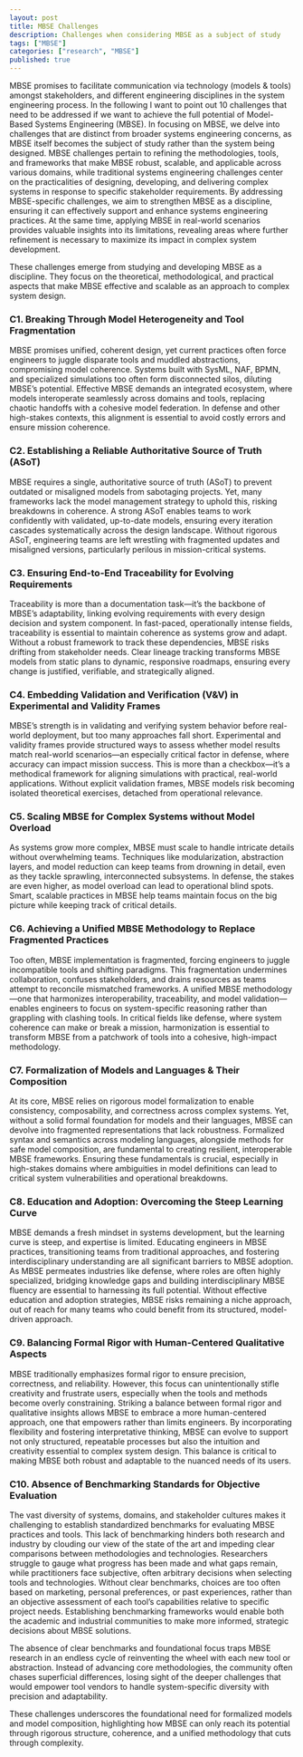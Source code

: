 ```yaml
---
layout: post
title: MBSE Challenges
description: Challenges when considering MBSE as a subject of study
tags: ["MBSE"]
categories: ["research", "MBSE"]
published: true
---
```


MBSE promises to facilitate communication via technology (models & tools) amongst stakeholders, and different engineering disciplines in the system engineering process.
In the following I want to point out 10 challenges that need to be addressed if we want to achieve the full potential of Model-Based Systems Engineering (MBSE).
In focusing on MBSE, we delve into challenges that are distinct from broader systems engineering concerns, as MBSE itself becomes the subject of study rather than the system being designed. MBSE challenges pertain to refining the methodologies, tools, and frameworks that make MBSE robust, scalable, and applicable across various domains, while traditional systems engineering challenges center on the practicalities of designing, developing, and delivering complex systems in response to specific stakeholder requirements. By addressing MBSE-specific challenges, we aim to strengthen MBSE as a discipline, ensuring it can effectively support and enhance systems engineering practices. At the same time, applying MBSE in real-world scenarios provides valuable insights into its limitations, revealing areas where further refinement is necessary to maximize its impact in complex system development.

These challenges emerge from studying and developing MBSE as a discipline. They focus on the theoretical, methodological, and practical aspects that make MBSE effective and scalable as an approach to complex system design.

### C1. Breaking Through Model Heterogeneity and Tool Fragmentation

MBSE promises unified, coherent design, yet current practices often force engineers to juggle disparate tools and muddled abstractions, compromising model coherence. Systems built with SysML, NAF, BPMN, and specialized simulations too often form disconnected silos, diluting MBSE’s potential. Effective MBSE demands an integrated ecosystem, where models interoperate seamlessly across domains and tools, replacing chaotic handoffs with a cohesive model federation. In defense and other high-stakes contexts, this alignment is essential to avoid costly errors and ensure mission coherence.

### C2. Establishing a Reliable Authoritative Source of Truth (ASoT)

MBSE requires a single, authoritative source of truth (ASoT) to prevent outdated or misaligned models from sabotaging projects. Yet, many frameworks lack the model management strategy to uphold this, risking breakdowns in coherence. A strong ASoT enables teams to work confidently with validated, up-to-date models, ensuring every iteration cascades systematically across the design landscape. Without rigorous ASoT, engineering teams are left wrestling with fragmented updates and misaligned versions, particularly perilous in mission-critical systems.

### C3. Ensuring End-to-End Traceability for Evolving Requirements

Traceability is more than a documentation task—it’s the backbone of MBSE’s adaptability, linking evolving requirements with every design decision and system component. In fast-paced, operationally intense fields, traceability is essential to maintain coherence as systems grow and adapt. Without a robust framework to track these dependencies, MBSE risks drifting from stakeholder needs. Clear lineage tracking transforms MBSE models from static plans to dynamic, responsive roadmaps, ensuring every change is justified, verifiable, and strategically aligned.

### C4. Embedding Validation and Verification (V&V) in Experimental and Validity Frames

MBSE’s strength is in validating and verifying system behavior before real-world deployment, but too many approaches fall short. Experimental and validity frames provide structured ways to assess whether model results match real-world scenarios—an especially critical factor in defense, where accuracy can impact mission success. This is more than a checkbox—it’s a methodical framework for aligning simulations with practical, real-world applications. Without explicit validation frames, MBSE models risk becoming isolated theoretical exercises, detached from operational relevance.

### C5. Scaling MBSE for Complex Systems without Model Overload

As systems grow more complex, MBSE must scale to handle intricate details without overwhelming teams. Techniques like modularization, abstraction layers, and model reduction can keep teams from drowning in detail, even as they tackle sprawling, interconnected subsystems. In defense, the stakes are even higher, as model overload can lead to operational blind spots. Smart, scalable practices in MBSE help teams maintain focus on the big picture while keeping track of critical details.

### C6. Achieving a Unified MBSE Methodology to Replace Fragmented Practices

Too often, MBSE implementation is fragmented, forcing engineers to juggle incompatible tools and shifting paradigms. This fragmentation undermines collaboration, confuses stakeholders, and drains resources as teams attempt to reconcile mismatched frameworks. A unified MBSE methodology—one that harmonizes interoperability, traceability, and model validation—enables engineers to focus on system-specific reasoning rather than grappling with clashing tools. In critical fields like defense, where system coherence can make or break a mission, harmonization is essential to transform MBSE from a patchwork of tools into a cohesive, high-impact methodology.

### C7. Formalization of Models and Languages & Their Composition
   
At its core, MBSE relies on rigorous model formalization to enable consistency, composability, and correctness across complex systems. Yet, without a solid formal foundation for models and their languages, MBSE can devolve into fragmented representations that lack robustness. Formalized syntax and semantics across modeling languages, alongside methods for safe model composition, are fundamental to creating resilient, interoperable MBSE frameworks. Ensuring these fundamentals is crucial, especially in high-stakes domains where ambiguities in model definitions can lead to critical system vulnerabilities and operational breakdowns.

### C8. Education and Adoption: Overcoming the Steep Learning Curve

MBSE demands a fresh mindset in systems development, but the learning curve is steep, and expertise is limited. Educating engineers in MBSE practices, transitioning teams from traditional approaches, and fostering interdisciplinary understanding are all significant barriers to MBSE adoption. As MBSE permeates industries like defense, where roles are often highly specialized, bridging knowledge gaps and building interdisciplinary MBSE fluency are essential to harnessing its full potential. Without effective education and adoption strategies, MBSE risks remaining a niche approach, out of reach for many teams who could benefit from its structured, model-driven approach.

### C9. Balancing Formal Rigor with Human-Centered Qualitative Aspects

MBSE traditionally emphasizes formal rigor to ensure precision, correctness, and reliability. However, this focus can unintentionally stifle creativity and frustrate users, especially when the tools and methods become overly constraining. Striking a balance between formal rigor and qualitative insights allows MBSE to embrace a more human-centered approach, one that empowers rather than limits engineers. By incorporating flexibility and fostering interpretative thinking, MBSE can evolve to support not only structured, repeatable processes but also the intuition and creativity essential to complex system design. This balance is critical to making MBSE both robust and adaptable to the nuanced needs of its users.

### C10. Absence of Benchmarking Standards for Objective Evaluation

The vast diversity of systems, domains, and stakeholder cultures makes it challenging to establish standardized benchmarks for evaluating MBSE practices and tools. This lack of benchmarking hinders both research and industry by clouding our view of the state of the art and impeding clear comparisons between methodologies and technologies. Researchers struggle to gauge what progress has been made and what gaps remain, while practitioners face subjective, often arbitrary decisions when selecting tools and technologies. Without clear benchmarks, choices are too often based on marketing, personal preferences, or past experiences, rather than an objective assessment of each tool’s capabilities relative to specific project needs. Establishing benchmarking frameworks would enable both the academic and industrial communities to make more informed, strategic decisions about MBSE solutions.

The absence of clear benchmarks and foundational focus traps MBSE research in an endless cycle of reinventing the wheel with each new tool or abstraction. Instead of advancing core methodologies, the community often chases superficial differences, losing sight of the deeper challenges that would empower tool vendors to handle system-specific diversity with precision and adaptability.

These challenges underscores the foundational need for formalized models and model composition, highlighting how MBSE can only reach its potential through rigorous structure, coherence, and a unified methodology that cuts through complexity.